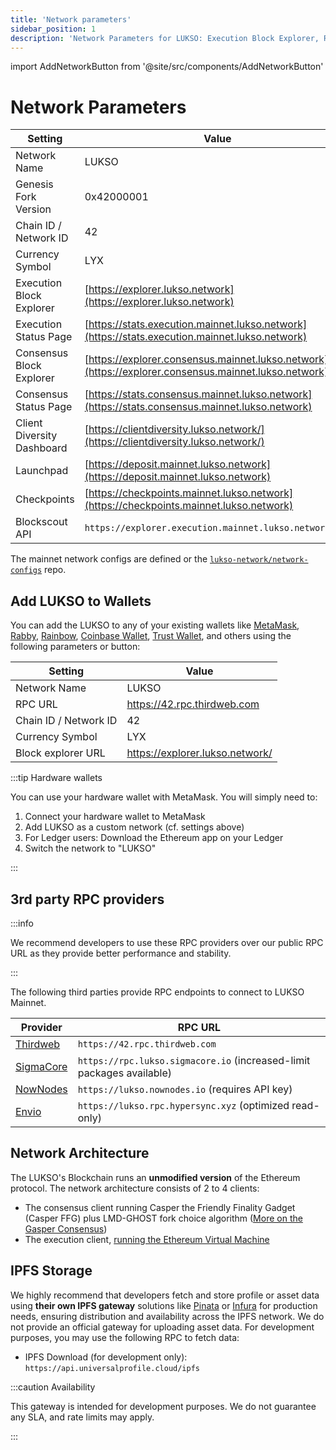 ```yaml
---
title: 'Network parameters'
sidebar_position: 1
description: 'Network Parameters for LUKSO: Execution Block Explorer, RPC providers, Chain ID.'
---
```


import AddNetworkButton from '@site/src/components/AddNetworkButton'

# Network Parameters

| Setting                    | Value                                                                                                |
| -------------------------- | ---------------------------------------------------------------------------------------------------- |
| Network Name               | LUKSO                                                                                                |
| Genesis Fork Version       | 0x42000001                                                                                           |
| Chain ID / Network ID      | 42                                                                                                   |
| Currency Symbol            | LYX                                                                                                  |
| Execution Block Explorer   | [https://explorer.lukso.network](https://explorer.lukso.network)                                     |
| Execution Status Page      | [https://stats.execution.mainnet.lukso.network](https://stats.execution.mainnet.lukso.network)       |
| Consensus Block Explorer   | [https://explorer.consensus.mainnet.lukso.network](https://explorer.consensus.mainnet.lukso.network) |
| Consensus Status Page      | [https://stats.consensus.mainnet.lukso.network](https://stats.consensus.mainnet.lukso.network)       |
| Client Diversity Dashboard | [https://clientdiversity.lukso.network/](https://clientdiversity.lukso.network/)                     |
| Launchpad                  | [https://deposit.mainnet.lukso.network](https://deposit.mainnet.lukso.network)                       |
| Checkpoints                | [https://checkpoints.mainnet.lukso.network](https://checkpoints.mainnet.lukso.network)               |
| Blockscout API             | `https://explorer.execution.mainnet.lukso.network/api`                                               |

The mainnet network configs are defined or the [`lukso-network/network-configs`](https://github.com/lukso-network/network-configs/tree/main/mainnet/shared) repo.

## Add LUKSO to Wallets

You can add the LUKSO to any of your existing wallets like [MetaMask](https://metamask.io/), [Rabby](https://rabby.io/), [Rainbow](https://rainbow.me/), [Coinbase Wallet](https://www.coinbase.com/de/wallet), [Trust Wallet](https://trustwallet.com/de), and others using the following parameters or button:

| Setting               | Value                           |
| --------------------- | ------------------------------- |
| Network Name          | LUKSO                           |
| RPC URL               | https://42.rpc.thirdweb.com     |
| Chain ID / Network ID | 42                              |
| Currency Symbol       | LYX                             |
| Block explorer URL    | https://explorer.lukso.network/ |

<AddNetworkButton networkName="mainnet"/>

:::tip Hardware wallets

You can use your hardware wallet with MetaMask. You will simply need to:

1. Connect your hardware wallet to MetaMask
2. Add LUKSO as a custom network (cf. settings above)
3. For Ledger users: Download the Ethereum app on your Ledger
4. Switch the network to "LUKSO"

:::

## 3rd party RPC providers

:::info

We recommend developers to use these RPC providers over our public RPC URL as they provide better performance and stability.

:::

The following third parties provide RPC endpoints to connect to LUKSO Mainnet.

| Provider                          | RPC URL                                                               |
| --------------------------------- | --------------------------------------------------------------------- |
| [Thirdweb](https://thirdweb.com/) | `https://42.rpc.thirdweb.com`                                         |
| [SigmaCore](https://sigmacore.io) | `https://rpc.lukso.sigmacore.io` (increased-limit packages available) |
| [NowNodes](https://nownodes.io/)  | `https://lukso.nownodes.io` (requires API key)                        |
| [Envio](https://envio.dev/)       | `https://lukso.rpc.hypersync.xyz` (optimized read-only)               |

## Network Architecture

The LUKSO's Blockchain runs an **unmodified version** of the Ethereum protocol. The network architecture consists of 2 to 4 clients:

- The consensus client running Casper the Friendly Finality Gadget (Casper FFG) plus LMD-GHOST fork choice algorithm ([More on the Gasper Consensus](https://ethereum.org/en/developers/docs/consensus-mechanisms/pos/gasper/))
- The execution client, [running the Ethereum Virtual Machine](https://ethereum.org/en/developers/docs/ethereum-stack/)

## IPFS Storage

We highly recommend that developers fetch and store profile or asset data using **their own IPFS gateway** solutions like [Pinata](https://docs.pinata.cloud/docs/welcome-to-pinata) or [Infura](https://docs.infura.io/networks/ipfs) for production needs, ensuring distribution and availability across the IPFS network. We do not provide an official gateway for uploading asset data. For development purposes, you may use the following RPC to fetch data:

- IPFS Download (for development only): `https://api.universalprofile.cloud/ipfs`

:::caution Availability

This gateway is intended for development purposes. We do not guarantee any SLA, and rate limits may apply.

:::
